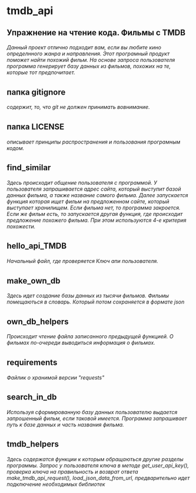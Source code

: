 # tmdb_api
## Упражнение на чтение кода. Фильмы с TMDB
###### Данный проект отлично подходит вам, если вы любите кино определнного жанра и направления. Этот програмный продукт поможет найти похожий фильм. На основе запроса пользователя программа генерирует базу данных из фильмов, похожих на те, которые тот предпочитает.
## папка gitignore 
###### содержит, то, что git не должен принимать вовнимание.
## папка LICENSE
###### описывает принципы распространения и пользования програмным кодом.
## find_similar
###### Здесь происходит общение  пользователя с программой. У пользователя запрашивается адрес сайта, который выступит базой данных фильма, а также название самого фильма. Далее запускается функция которая ищет фильм на предложенном сайте, который выступает хранилищем. Если фильма нет, то программа закроется. Если же фильм есть, то запускается другая функция, где происходит предложение похожего фильма. При этом используются 4-е критерия похожести.  
## hello_api_TMDB
###### Начальный файл, где проверяется Ключ апи пользователя.
## make_own_db
###### Здесь идет создание базы данных из тысячи фильмов. Фильмы помещаються в словарь. Который потом сохраняется в формате json
## own_db_helpers
###### Происходит чтение файла записанного предыдущей функцией. О фильмах по-очереди выводиться информация о фильмах.
## requirements
###### Файлик о хранимой версии "requests"
## search_in_db
###### Иcпользуя сформированную базу данных пользователю выдается запрошенный фильм, если таковой имеется. Программа запрашивает путь к базе данных и часть названия фильма. 
## tmdb_helpers
###### Здесь содержатся функции к которым обращаються другие разделы программы. Запрос у пользователя ключа в методе get_user_api_key(), проверка ключа на правильность и возврат ответа make_tmdb_api_request(), load_json_data_from_url, предварительно идет подключение необходимых библиотек

